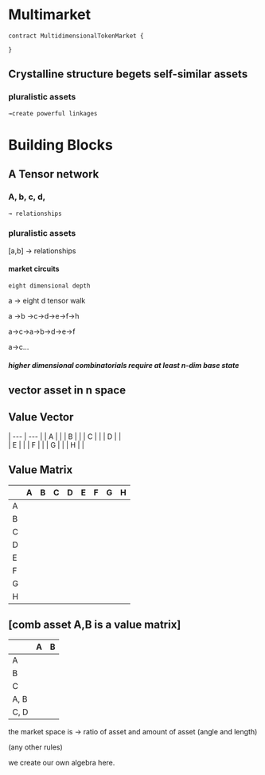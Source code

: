 # Multimarket

```
contract MultidimensionalTokenMarket {
 
}
```

## Crystalline structure begets self-similar assets
### pluralistic assets
    →create powerful linkages

# Building Blocks
## A Tensor network

### A, b, c, d,
    → relationships

### pluralistic assets
[a,b]
    → relationships

#### market circuits
    eight dimensional depth

a → eight d tensor walk

a ->b ->c->d->e->f->h

a->c->a->b->d->e->f

a->c…

##### higher dimensional combinatorials require at least n-dim base state

## vector asset in n space
## Value Vector

| ---  	| ---  	|
| A 	|   	|
| B 	|   	|
| C 	|   	|
| D 	|   	|   
| E 	|   	|
| F 	|   	|
| G 	|   	|
| H 	|   	|

## Value Matrix

|   	| A 	| B 	| C 	| D 	| E 	| F 	| G 	| H 	|
|---	|---	|---	|---	|---	|---	|---	|---	|---	|
| A 	|   	|   	|   	|   	|   	|   	|   	|   	|
| B 	|   	|   	|   	|   	|   	|   	|   	|   	|
| C 	|   	|   	|   	|   	|   	|   	|   	|   	|
| D 	|   	|   	|   	|   	|   	|   	|   	|   	|
| E 	|   	|   	|   	|   	|   	|   	|   	|   	|
| F 	|   	|   	|   	|   	|   	|   	|   	|   	|
| G 	|   	|   	|   	|   	|   	|   	|   	|   	|
| H 	|   	|   	|   	|   	|   	|   	|   	|   	|


## [comb asset A,B is a value matrix]
|   	| A 	| B 	|
|---	|---	|---	|
| A 	|   	|   	|
| B 	|   	|   	|
| C 	|   	|   	|
| A, B 	|   	|   	|
| C, D 	|   	|   	|

the market space is
	→ ratio of asset and amount of asset
    (angle and length) 

(any other rules) 

we create our own algebra here. 



